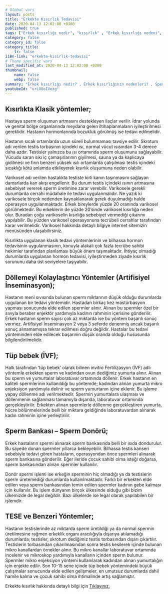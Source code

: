 ```yaml
---
# Global vars
layout: posts
title: "Erkekte Kısırlık Tedavisi"
date: 2020-04-13 12:02:00 +0300
published: true
tags: ["Erkek kısırlığı nedir", "kısırlık" , "Erkek kısırlığı nedeni", "kısırlık çözümü" , "kısırlık ameliyatı", "Sperm kaynaklı kısırlık", "Testis kaynaklı kısırlık", "Ejakülasyon kaynaklı kısırlık", "Kısırlık teşhisi", "Kısırlık Tedavisi", "tüp bebek" , "Sperm Bankası", "Tese Yöntemi", "Donör spermi", "erkekte kısırlık teşhisi" , "erkekte kısırlık tedavisi" , "kısırlık nedeni"]
category: false
category_id: false
category_title:
    tr: false
i18n-link: "erkekte-kisirlik-tedavisi"
# Theme specific vars
last_modified_at: 2020-04-13 12:02:00 +0300
thumbnail:
    name: false
    webp: false
summary: "Erkek kısırlığı nedir? , Erkek kısırlığının nedenleri? , Sperm kaynaklı kısırlık? , Testis kaynaklı kısırlık? ,  Ejakülasyon kaynaklı kısırlık? , Kısırlık teşhisi? , Kısırlık Tedavisi?, Klasik yöntemler , Döllemeyi kolaylaştırıcı yöntemler , tüp bebek , Sperm Bankası , Tese Yöntemi , Donör spermi"
youtubeId: "urLOOoIVezg"
---
```






## Kısırlıkta Klasik yöntemler;

Hastaya sperm oluşumun artmasını destekleyen ilaçlar verilir. İdrar yolunda ve genital bölge organlarında meydana gelen iltihaplanmaların iyileştirilmesi gereklidir. Hastanın hormonlarında bozukluk görülmüş ise tedavi edilmelidir.

Hastanın sıcak ortamlarda uzun süreli bulunmaması tavsiye edilir. Skrotum adı verilen testis torbasının içindeki ısı, normal vücut ısısından 3-4 derece daha azdır. Testisler yalnızca bu ısı ortamında sperm oluşumunu sağlayabilir. Vücudu saran sıkı iç çamaşırlarının giyilmesi, sauna ya da kaplıcaya gidilmesi ve fırın benzeri yüksek ısılı ortamlarda çalışılması testis içindeki sıcaklığı kötü anlamda etkileyerek kısırlık oluşumuna neden olabilir.

Varikosel adı verilen hastalıkta testiste kirli kanın taşınmasını sağlayan damarlarda kan akışı engellenir. Bu durum testis içindeki ısının artmasına sebebiyet vererek sperm üretimine zarar verebilir. Varikosele gerekli durumlarda cerrahi müdahale ile tedavi uygulanmalıdır. Ne yazık ki varikosele birçok nedenden kaynaklanarak gerek duyulmadığı halde operasyon uygulanmaktadır. Erkek bireylerde yüzde 20 oranında varikosel görülmektedir. Bu erkeklerin de yüzde 20’sinde varikosel kısırlığa neden olur. Buradan çoğu varikoselin kısırlığa sebebiyet vermediği çıkarımı yapılabilir. Bu yüzden varikosel operasyonuna tecrübeli cerrahlar tarafından karar verilmelidir. Varikosel hakkında detaylı bilgiye internet sitemizin menüsünden ulaşabilirsiniz.

Kısırlıkta uygulanan klasik tedavi yöntemlerinin ve bilhassa hormon tedavisinin uygulanmasının, konuyla alakalı çok fazla tecrübe sahibi hekimler tarafından planlaması büyük önem taşımaktadır. İhtiyaç olmadığı durumlarda uygulanan hormon tedavisi, iyileştirmeden ziyade kısırlık sorununu daha üst seviyelere taşıyabilir.


## Döllemeyi Kolaylaştırıcı Yöntemler (Artifisiyel İnseminasyon);

Hastanın meni sıvısında bulunan sperm miktarının düşük olduğu durumlarda uygulanan bir tedavi yöntemidir. Hastadan birkaç kez mastürbasyon yapması sonucunda elde edilen spermler alınır. Alınan bu spermler özel bir sıvıyla beraber enjektör yardımıyla kadının rahminin içerisine gönderilir. Erkek hastanın sperm sayısı çok az miktarda ise bu yöntem başarılı sonuç vermez. Artifisiyel İnseminasyon 2 veya 3 seferde denenmiş ancak başarılı sonuç alınamamışsa tekrar edilmesi doğru değildir. Hastalar bu tedavi yönteminden elde edilecek başarının düşük oranda olduğu hususunda bilgilendirilmelidir.

## Tüp bebek (İVF);

Halk tarafından ‘tüp bebek’ olarak bilinen invitro Fertilizasyon (İVF) adlı yöntemle erkekten sperm ve kadından ovun dediğimiz yumurta alınır. Alınan bu sperm ve yumurtalar laboratuvar ortamında döllenir. Erkek hastanın en kaliteli spermlerinin kullanıldığı bu yöntemde; kadından alınan yumurta mikro enjeksiyon yardımıyla delinir ve sperm yumurtanın içine eklenir. Bu işleme yapay döllenme adı verilmektedir. Spermin yumurtalara ulaşması ve döllenmenin sağlanması tamamıyla dışarıda, laboratuvar ortamında gerçekleştirilir. Erkekten alınan spermlerle döllenme gerçekleştiren yumurta, hücre bölünmelerinde belli bir miktara geldiğinde laboratuvardan alınarak kadın rahminin içine yerleştirilir.

## Sperm Bankası – Sperm Donörü;

Erkek hastaların spermi alınarak sperm bankasında belli bir ısıda dondurulur. Bu sayede donan spermler yıllarca bekleyebilir. Bilhassa testis kanseri sebebiyle tedavi gören hastaların, operasyondan önce spermleri alınarak sperm bankasına gönderilir. Eğer ileride çocuk sahibi olma isteği doğarsa, sperm bankasından alınan spermler kullanılır.

Donör spermi işlemi ise erkeğin sperminin hiç olmadığı ya da testislerin sperm üretemediği durumlarda kullanılmaktadır. Farklı bir erkekten elde edilen veya sperm bankasından temin edilen spermler kadının gebe kalması için kullanılır. Bu işlem dünyanın birçok ülkesinde olduğu gibi bizim ülkemizde de legal değildir. Bazı ülkelerde ise legal olarak yapılabilen bir işlemdir.

## TESE ve Benzeri Yöntemler;

Hastanın testislerinde az miktarda sperm üretildiği ya da normal spermin üretilmesine rağmen erkeklik organı aracılığıyla dışarıya atılamadığı durumlarda; testisler, skrotum dediğimiz testis torbasından dışarı çıkartılır. Testislerin torbasından çıkarılmasından sonra testis kesilerek içinde bulunan mikro kanallardan örnekler alınır. Bu mikro kanallar laboratuvar ortamında incelenir ve mikroskop yardımıyla kanalların içinden sperm bulunur. Spermler mikro enjeksiyon yöntemi kullanılarak kadından alınan yumurtalığın için enjekte edilir. Son 10-15 sene içinde tüp bebek yöntemindeki büyük çalışmalar sonucunda elde edilen gelişmeler, en umutsuz durumlarda dahil hamile kalma ve çocuk sahibi olma ihtimalinde artış sağlamıştır.


Erkekte kısırlık hakkında detaylı bilgi için [Tıklayınız.](https://www.onoluroloji.com/erkek-kisirligi)

